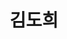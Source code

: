 ---
layout: page
title: 김도희
description: PhD
img: /assets/img/김도희.jpg
importance: 12
category: alumni
redirect: https://scholar.google.com/citations?hl=en&user=L6k7jvIAAAAJ
---